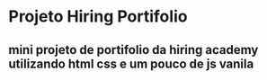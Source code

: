 # Projeto Hiring Portifolio


## mini projeto de portifolio da hiring academy utilizando html css e um pouco de js vanila